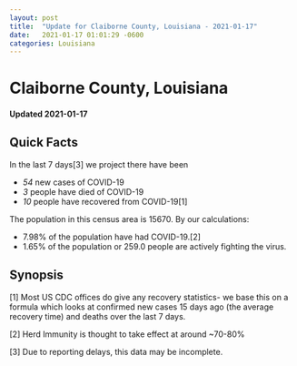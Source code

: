 ```yaml
---
layout: post
title:  "Update for Claiborne County, Louisiana - 2021-01-17"
date:   2021-01-17 01:01:29 -0600
categories: Louisiana
---
```


# Claiborne County, Louisiana
#### Updated 2021-01-17

## Quick Facts

In the last 7 days[3] we project there have been
- *54* new cases of COVID-19
- *3* people have died of COVID-19
- *10* people have recovered from COVID-19[1]

The population in this census area is 15670. By our calculations:
- 7.98% of the population have had COVID-19.[2]
- 1.65% of the population or 259.0 people are actively fighting the virus.

## Synopsis




[1] Most US CDC offices do give any recovery statistics- we base this on a formula which looks at confirmed new cases
15 days ago (the average recovery time) and deaths over the last 7 days.

[2] Herd Immunity is thought to take effect at around ~70-80%

[3] Due to reporting delays, this data may be incomplete.
 
    